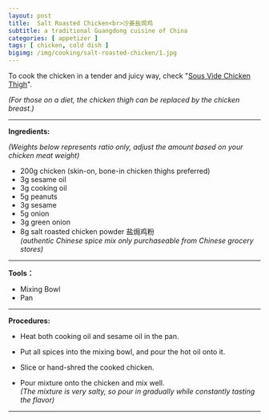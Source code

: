 ```yaml
---
layout: post
title:  Salt Roasted Chicken<br>沙姜盐焗鸡
subtitle: a traditional Guangdong cuisine of China
categories: [ appetizer ]
tags: [ chicken, cold dish ]
bigimg: /img/cooking/salt-roasted-chicken/1.jpg
---
```


To cook the chicken in a tender and juicy way, check "[Sous Vide Chicken Thigh](/sous-vide-chicken-thigh/)".

*(For those on a diet, the chicken thigh can be replaced by the chicken breast.)*

---

**Ingredients:**

*(Weights below represents ratio only, adjust the amount based on your chicken meat weight)*
- 200g chicken (skin-on, bone-in chicken thighs preferred)
- 3g sesame oil
- 3g cooking oil
- 5g peanuts
- 3g sesame
- 5g onion
- 3g green onion
- 8g salt roasted chicken powder 盐焗鸡粉
<br>*(authentic Chinese spice mix only purchaseable from Chinese grocery stores)*

---

**Tools：**

- Mixing Bowl
- Pan

---

**Procedures:**

- Heat both cooking oil and sesame oil in the pan.

- Put all spices into the mixing bowl, and pour the hot oil onto it.

- Slice or hand-shred the cooked chicken.

- Pour mixture onto the chicken and mix well.
<br>*(The mixture is very salty, so pour in gradually while constantly tasting the flavor)*

---